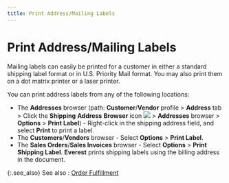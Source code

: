 ```yaml
---
title: Print Address/Mailing Labels
---
```


# Print Address/Mailing Labels


Mailing labels can easily be printed for a customer in either a standard  shipping label format or in U.S. Priority Mail format. You may also print  them on a dot matrix printer or a laser printer.


You can print address labels from any of the following locations:

- The **Addresses**  browser (path: **Customer**/**Vendor** profile > **Address**  tab > Click the **Shipping** **Address** **Browser**  icon ![]({{site.sp_baseurl}}/img/sales_shipping_addresses_browser_icon.gif) > **Addresses**  browser > **Options** > **Print Label**) - Right-click in the shipping  address field, and select **Print**  to print a label.
- The **Customers**/**Vendors** browser - Select **Options**  > **Print Label**.
- The **Sales 
 Orders**/**Sales Invoices** browser  - Select **Options** > **Print 
 Shipping Label**. **Everest** prints  shipping labels using the billing address in the document.



{:.see_also}
See also
: [Order Fulfillment]({{site.sp_baseurl}}/sales-docs/ordr-ff/order_fulfillment.html)

